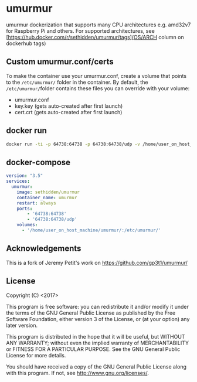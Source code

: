 # umurmur

umurmur dockerization that supports many CPU architectures e.g. amd32v7 for Raspberry Pi and others. For supported architectures, see [https://hub.docker.com/r/sethidden/umurmur/tags](OS/ARCH column on dockerhub tags)

## Custom umurmur.conf/certs
To make the container use your umurmur.conf, create a volume that points to the `/etc/umurmur/` folder in the container. By default, the `/etc/umurmur/`folder contains these files you can override with your volume:
* umurmur.conf
* key.key (gets auto-created after first launch)
* cert.crt (gets auto-created after first launch)

## docker run
```sh
docker run -ti -p 64738:64738 -p 64738:64738/udp -v /home/user_on_host_machine/umurmur/:/etc/umurmur/ sethidden/umurmur:latest
```
## docker-compose

```yaml
version: "3.5"
services:
  umurmur:
    image: sethidden/umurmur
    container_name: umurmur
    restart: always
    ports:
        - '64738:64738'
        - '64738:64738/udp'
    volumes: 
      - '/home/user_on_host_machine/umurmur/:/etc/umurmur/'
```

## Acknowledgements

This is a fork of Jeremy Petit's work on https://github.com/gp3t1/umurmur/

## License

Copyright (C) <2017> <gp3t1>

This program is free software: you can redistribute it and/or modify it under the terms of the GNU General Public License as published by the Free Software Foundation, either version 3 of the License, or (at your option) any later version.

This program is distributed in the hope that it will be useful, but WITHOUT ANY WARRANTY; without even the implied warranty of MERCHANTABILITY or FITNESS FOR A PARTICULAR PURPOSE.  See the GNU General Public License for more details.

You should have received a copy of the GNU General Public License along with this program.  If not, see <http://www.gnu.org/licenses/>.

